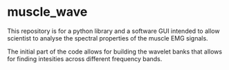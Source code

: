 # muscle_wave
This repository is for a python library and a software GUI intended to allow scientist to analyse the spectral properties of the muscle EMG signals.

The initial part of the code allows for building the wavelet banks that allows for finding intesities across different frequency bands.
